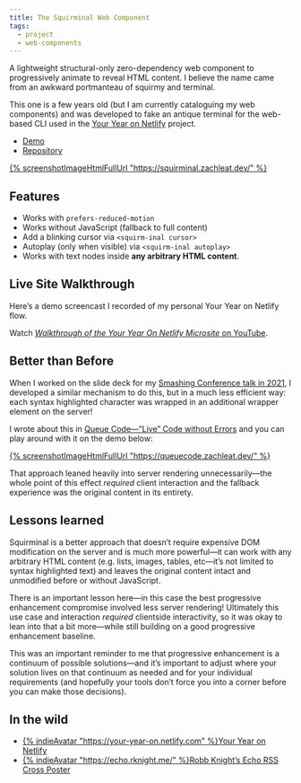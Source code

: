 ```yaml
---
title: The Squirminal Web Component
tags:
  - project
  - web-components
---
```

A lightweight structural-only zero-dependency web component to progressively animate to reveal HTML content. I believe the name came from an awkward portmanteau of squirmy and terminal.

This one is a few years old (but I am currently cataloguing my web components) and was developed to fake an antique terminal for the web-based CLI used in the [Your Year on Netlify](#live-site-walkthrough) project.

* [Demo](https://squirminal.zachleat.dev/)
* [Repository](https://github.com/zachleat/squirminal)

<script type="module" src="/static/browser-window.js"></script>
<div><browser-window flush shadow url="https://squirminal.zachleat.dev/"><a href="https://squirminal.zachleat.dev/">{% screenshotImageHtmlFullUrl "https://squirminal.zachleat.dev/" %}</a></browser-window></div>

## Features

* Works with `prefers-reduced-motion`
* Works without JavaScript (fallback to full content)
* Add a blinking cursor via `<squirm-inal cursor>`
* Autoplay (only when visible) via `<squirm-inal autoplay>`
* Works with text nodes inside **any arbitrary HTML content**.

## Live Site Walkthrough

Here’s a demo screencast I recorded of my personal Your Year on Netlify flow.

<div>
	<youtube-lite-player @slug="3PK0Yq9n5SI" @label="Walkthrough of the Your Year On Netlify Microsite"></youtube-lite-player>
</div>

Watch [_Walkthrough of the Your Year On Netlify Microsite_ on YouTube](https://www.youtube.com/watch?v=3PK0Yq9n5SI).


## Better than Before

When I worked on the slide deck for my [Smashing Conference talk in 2021](/web/this-website-is-a-tech-talk/), I developed a similar mechanism to do this, but in a much less efficient way: each syntax highlighted character was wrapped in an additional wrapper element on the server!

I wrote about this in [Queue Code—“Live” Code without Errors](https://www.zachleat.com/web/queue-code/) and you can play around with it on the demo below:

<div><browser-window flush shadow url="https://queuecode.zachleat.dev/"><a href="https://queuecode.zachleat.dev/">{% screenshotImageHtmlFullUrl "https://queuecode.zachleat.dev/" %}</a></browser-window></div>

That approach leaned heavily into server rendering unnecessarily—the whole point of this effect _required_ client interaction and the fallback experience was the original content in its entirety.

## Lessons learned

Squirminal is a better approach that doesn’t require expensive DOM modification on the server and is much more powerful—it can work with any arbitrary HTML content (e.g. lists, images, tables, etc—it’s not limited to syntax highlighted text) and leaves the original content intact and unmodified before or without JavaScript.

There is an important lesson here—in this case the best progressive enhancement compromise involved less server rendering! Ultimately this use case and interaction _required_ clientside interactivity, so it was okay to lean into that a bit more—while still building on a good progressive enhancement baseline.

This was an important reminder to me that progressive enhancement is a continuum of possible solutions—and it’s important to adjust where your solution lives on that continuum as needed and for your individual requirements (and hopefully your tools don’t force you into a corner before you can make those decisions).

## In the wild

* [{% indieAvatar "https://your-year-on.netlify.com" %}Your Year on Netlify](https://your-year-on.netlify.com)
* [{% indieAvatar "https://echo.rknight.me/" %}Robb Knight’s Echo RSS Cross Poster](https://echo.rknight.me/)